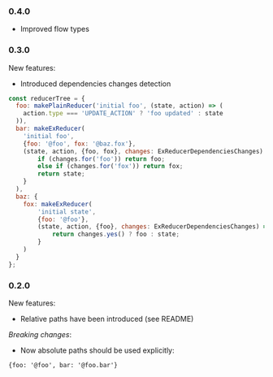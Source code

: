 ### 0.4.0
- Improved flow types

### 0.3.0
New features:
- Introduced dependencies changes detection
```javascript
const reducerTree = {
  foo: makePlainReducer('initial foo', (state, action) => (
    action.type === 'UPDATE_ACTION' ? 'foo updated' : state
  )),
  bar: makeExReducer(
    'initial foo',
    {foo: '@foo', fox: '@baz.fox'},
    (state, action, {foo, fox}, changes: ExReducerDependenciesChanges) => {
        if (changes.for('foo')) return foo;
        else if (changes.for('fox')) return fox;
        return state;
    }
  ),
  baz: {
    fox: makeExReducer(
        'initial state',
        {foo: '@foo'},
        (state, action, {foo}, changes: ExReducerDependenciesChanges) => {
            return changes.yes() ? foo : state;
        }
    )
  }
};
```

### 0.2.0
New features:
- Relative paths have been introduced (see README)

*Breaking changes*:
- Now absolute paths should be used explicitly:
```
{foo: '@foo', bar: '@foo.bar'}
```
